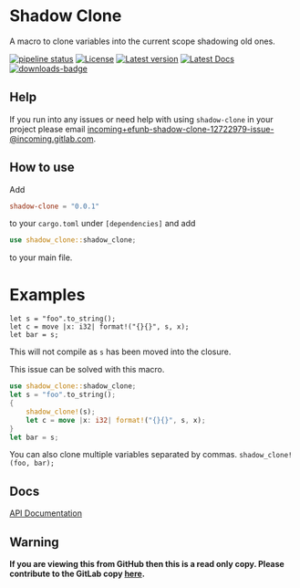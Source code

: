 # Shadow Clone
A macro to clone variables into the current scope shadowing old ones.

[![pipeline status](https://gitlab.com/efunb/shadow-clone/badges/stable/pipeline.svg)](https://gitlab.com/efunb/shadow-clone/commits/stable)
[![License](https://img.shields.io/crates/l/shadow-clone.svg)](https://crates.io/crates/shadow-clone)
[![Latest version](https://img.shields.io/crates/v/shadow-clone.svg)](https://crates.io/crates/shadow-clone)
[![Latest Docs](https://docs.rs/shadow-clone/badge.svg)](https://docs.rs/shadow-clone)
[![downloads-badge](https://img.shields.io/crates/d/shadow-clone.svg)](https://crates.io/crates/shadow-clone)

## Help

If you run into any issues or need help with using `shadow-clone` in your project please email [incoming+efunb-shadow-clone-12722979-issue-@incoming.gitlab.com](mailto:incoming+efunb-shadow-clone-12722979-issue-@incoming.gitlab.com).

## How to use

Add 
```toml
shadow-clone = "0.0.1"
```
to your `cargo.toml` under `[dependencies]` and add
```rust
use shadow_clone::shadow_clone;
```
to your main file.

# Examples
```rust,compile_fail
let s = "foo".to_string();
let c = move |x: i32| format!("{}{}", s, x);
let bar = s;
```
This will not compile as `s` has been moved into the closure.

This issue can be solved with this macro.
```rust
use shadow_clone::shadow_clone;
let s = "foo".to_string();
{
    shadow_clone!(s);
    let c = move |x: i32| format!("{}{}", s, x);
}
let bar = s;
```
You can also clone multiple variables separated by commas. `shadow_clone!(foo, bar);`

## Docs

[API Documentation](https://docs.rs/shadow-clone)

## **Warning**

**If you are viewing this from GitHub then this is a read only copy. Please contribute to the GitLab copy [here](https://gitlab.com/efunb/shadow-clone).**